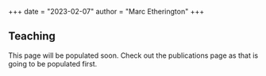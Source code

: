 +++
date = "2023-02-07"
author = "Marc Etherington"
+++
<h2>Teaching</h2>
This page will be populated soon. Check out the publications page as that is going to be populated first.

